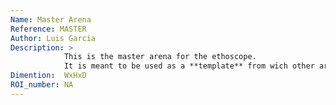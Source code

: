 ```yaml
---
Name: Master Arena
Reference: MASTER
Author: Luis Garcia
Description: >
            This is the master arena for the ethoscope.
            It is meant to be used as a **template** from wich other arenas can be derived.
Dimention:  WxHxD
ROI_number: NA
---
```

